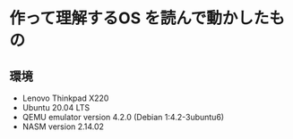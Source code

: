 # 作って理解するOS を読んで動かしたもの

## 環境
* Lenovo Thinkpad X220
* Ubuntu 20.04 LTS
* QEMU emulator version 4.2.0 (Debian 1:4.2-3ubuntu6)
* NASM version 2.14.02
